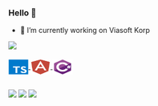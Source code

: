 <link rel="stylesheet" href="https://cdn.jsdelivr.net/gh/devicons/devicon@v2.12.0/devicon.min.css">

### Hello 👋


- 🔭 I’m currently working on Viasoft Korp 

 <div>
  <a href="https://github.com/RafaelKC">
  <img height="180em" src="https://github-readme-stats.vercel.app/api?username=RafaelKC&show_icons=true&theme=gruvbox&include_all_commits=true&count_private=true"/>
   
  <div style="display: inline_block"><br>
    <img align="center" alt="RafaelKC-TypeScript" height="30" width="40" src="https://raw.githubusercontent.com/RafaelKC/RafaelKC/main/SVG/typescript-original.svg">
    <img align="center" alt="RafaelKC-Angular" height="30" width="40" src="https://raw.githubusercontent.com/RafaelKC/RafaelKC/main/SVG/angularjs-plain.svg">
    <img align="center" alt="RafaelKC-Csharp" height="30" width="40" src="https://raw.githubusercontent.com/RafaelKC/RafaelKC/main/SVG/csharp-original.svg">
</div> 

##

<div> 



  <a href = "mailto:contato.rafael.chicovis@gmail.com"><img src="https://img.shields.io/badge/Gmail-D14836?style=for-the-badge&logo=gmail&logoColor=white" target="_blank"></a>
  <a href="https://www.linkedin.com/in/rafael-kaua-chicovis/" target="_blank"><img src="https://img.shields.io/badge/-LinkedIn-%230077B5?style=for-the-badge&logo=linkedin&logoColor=white" target="_blank"></a>
  <a href="https://t.me/RafaelChicovis" target="_blank"><img src="https://img.shields.io/badge/Telegram-2CA5E0?style=for-the-badge&logo=telegram&logoColor=white" target="_blank"></a> 
